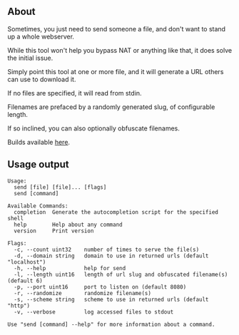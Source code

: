 ## About

Sometimes, you just need to send someone a file, and don't want to stand up a whole webserver.

While this tool won't help you bypass NAT or anything like that, it does solve the initial issue.

Simply point this tool at one or more file, and it will generate a URL others can use to download it.

If no files are specified, it will read from stdin.

Filenames are prefaced by a randomly generated slug, of configurable length.

If so inclined, you can also optionally obfuscate filenames.

Builds available [here](https://cdn.seedno.de/builds/send).

## Usage output
```
Usage:
  send [file] [file]... [flags]
  send [command]

Available Commands:
  completion  Generate the autocompletion script for the specified shell
  help        Help about any command
  version     Print version

Flags:
  -c, --count uint32    number of times to serve the file(s)
  -d, --domain string   domain to use in returned urls (default "localhost")
  -h, --help            help for send
  -l, --length uint16   length of url slug and obfuscated filename(s) (default 6)
  -p, --port uint16     port to listen on (default 8080)
  -r, --randomize       randomize filename(s)
  -s, --scheme string   scheme to use in returned urls (default "http")
  -v, --verbose         log accessed files to stdout

Use "send [command] --help" for more information about a command.
```
